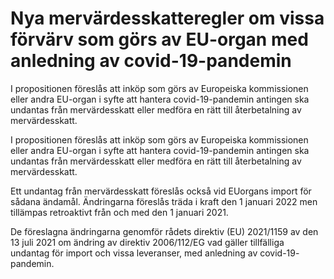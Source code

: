 # Nya mervärdesskatteregler om vissa förvärv som görs av EU-organ med anledning av covid-19-pandemin

I propositionen föreslås att inköp som görs av Europeiska kommissionen eller andra EU-organ i syfte att hantera covid-19-pandemin antingen ska undantas från mervärdesskatt eller medföra en rätt till återbetalning av mervärdesskatt.

I propositionen föreslås att inköp som görs av Europeiska kommissionen eller andra EU-organ i syfte att hantera covid-19-pandemin antingen ska undantas från mervärdesskatt eller medföra en rätt till återbetalning av mervärdesskatt.

Ett undantag från mervärdesskatt föreslås också vid EUorgans import för sådana ändamål. Ändringarna föreslås träda i kraft den 1 januari 2022 men tillämpas retroaktivt från och med den 1 januari 2021.

De föreslagna ändringarna genomför rådets direktiv (EU) 2021/1159 av
den 13 juli 2021 om ändring av direktiv 2006/112/EG vad gäller tillfälliga undantag för import och vissa leveranser, med anledning av covid-19- pandemin.
